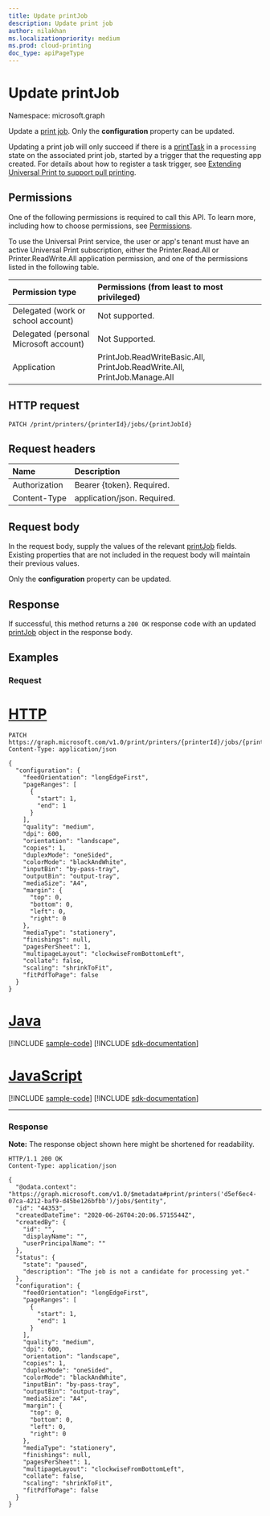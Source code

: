 ```yaml
---
title: Update printJob
description: Update print job
author: nilakhan
ms.localizationpriority: medium
ms.prod: cloud-printing
doc_type: apiPageType
---
```


# Update printJob
Namespace: microsoft.graph

Update a [print job](../resources/printjob.md). Only the **configuration** property can be updated.

Updating a print job will only succeed if there is a [printTask](../resources/printTask.md) in a `processing` state on the associated print job, started by a trigger that the requesting app created. For details about how to register a task trigger, see [Extending Universal Print to support pull printing](/graph/universal-print-concept-overview#extending-universal-print-to-support-pull-printing).

## Permissions
One of the following permissions is required to call this API. To learn more, including how to choose permissions, see [Permissions](/graph/permissions-reference).

To use the Universal Print service, the user or app's tenant must have an active Universal Print subscription, either the Printer.Read.All or Printer.ReadWrite.All application permission, and one of the permissions listed in the following table.

|Permission type | Permissions (from least to most privileged) |
|:---------------|:--------------------------------------------|
|Delegated (work or school account)| Not supported. |
|Delegated (personal Microsoft account)|Not Supported.|
|Application| PrintJob.ReadWriteBasic.All, PrintJob.ReadWrite.All, PrintJob.Manage.All |

## HTTP request

<!-- {
  "blockType": "ignored"
}
-->
``` http
PATCH /print/printers/{printerId}/jobs/{printJobId}
```

## Request headers
|Name|Description|
|:---|:---|
|Authorization|Bearer {token}. Required.|
|Content-Type|application/json. Required.|

## Request body
In the request body, supply the values of the relevant [printJob](../resources/printjob.md) fields. Existing properties that are not included in the request body will maintain their previous values. 

Only the **configuration** property can be updated.

## Response

If successful, this method returns a `200 OK` response code with an updated [printJob](../resources/printjob.md) object in the response body.

## Examples

### Request

# [HTTP](#tab/http)
<!-- {
  "blockType": "request",
  "name": "update_printjob"
}
-->
``` http
PATCH https://graph.microsoft.com/v1.0/print/printers/{printerId}/jobs/{printJobId}
Content-Type: application/json

{
  "configuration": {
    "feedOrientation": "longEdgeFirst",
    "pageRanges": [
      {
        "start": 1,
        "end": 1
      }
    ],
    "quality": "medium",
    "dpi": 600,
    "orientation": "landscape",
    "copies": 1,
    "duplexMode": "oneSided",
    "colorMode": "blackAndWhite",
    "inputBin": "by-pass-tray",
    "outputBin": "output-tray",
    "mediaSize": "A4",
    "margin": {
      "top": 0,
      "bottom": 0,
      "left": 0,
      "right": 0
    },
    "mediaType": "stationery",
    "finishings": null,
    "pagesPerSheet": 1,
    "multipageLayout": "clockwiseFromBottomLeft",
    "collate": false,
    "scaling": "shrinkToFit",
    "fitPdfToPage": false
  }
}
```

# [Java](#tab/java)
[!INCLUDE [sample-code](../includes/snippets/java/update-printjob-java-snippets.md)]
[!INCLUDE [sdk-documentation](../includes/snippets/snippets-sdk-documentation-link.md)]

# [JavaScript](#tab/javascript)
[!INCLUDE [sample-code](../includes/snippets/javascript/update-printjob-javascript-snippets.md)]
[!INCLUDE [sdk-documentation](../includes/snippets/snippets-sdk-documentation-link.md)]

---

### Response
**Note:** The response object shown here might be shortened for readability.
<!-- {
  "blockType": "response",
  "truncated": true,
  "@odata.type": "microsoft.graph.printJob"
}
-->
``` http
HTTP/1.1 200 OK
Content-Type: application/json

{
  "@odata.context": "https://graph.microsoft.com/v1.0/$metadata#print/printers('d5ef6ec4-07ca-4212-baf9-d45be126bfbb')/jobs/$entity",
  "id": "44353",
  "createdDateTime": "2020-06-26T04:20:06.5715544Z",
  "createdBy": {
    "id": "",
    "displayName": "",
    "userPrincipalName": ""
  },
  "status": {
    "state": "paused",
    "description": "The job is not a candidate for processing yet."
  },
  "configuration": {
    "feedOrientation": "longEdgeFirst",
    "pageRanges": [
      {
        "start": 1,
        "end": 1
      }
    ],
    "quality": "medium",
    "dpi": 600,
    "orientation": "landscape",
    "copies": 1,
    "duplexMode": "oneSided",
    "colorMode": "blackAndWhite",
    "inputBin": "by-pass-tray",
    "outputBin": "output-tray",
    "mediaSize": "A4",
    "margin": {
      "top": 0,
      "bottom": 0,
      "left": 0,
      "right": 0
    },
    "mediaType": "stationery",
    "finishings": null,
    "pagesPerSheet": 1,
    "multipageLayout": "clockwiseFromBottomLeft",
    "collate": false,
    "scaling": "shrinkToFit",
    "fitPdfToPage": false
  }
}
```

